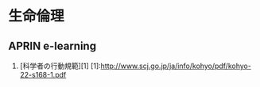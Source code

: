 # 生命倫理

## APRIN e-learning

1. [科学者の行動規範][1]
[1]:http://www.scj.go.jp/ja/info/kohyo/pdf/kohyo-22-s168-1.pdf
